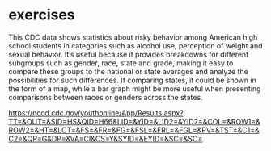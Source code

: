 # exercises 
This CDC data shows statistics about risky behavior among American high school students in categories such as alcohol use, perception of weight and sexual behavior. It’s useful because it provides breakdowns for different subgroups such as gender, race, state and grade, making it easy to compare these groups to the national or state averages and analyze the possibilities for such differences. If comparing states, it could be shown in the form of a map, while a bar graph might be more useful when presenting comparisons between races or genders across the states. 

https://nccd.cdc.gov/youthonline/App/Results.aspx?TT=&OUT=&SID=HS&QID=H66&LID=&YID=&LID2=&YID2=&COL=&ROW1=&ROW2=&HT=&LCT=&FS=&FR=&FG=&FSL=&FRL=&FGL=&PV=&TST=&C1=&C2=&QP=G&DP=&VA=CI&CS=Y&SYID=&EYID=&SC=&SO=
